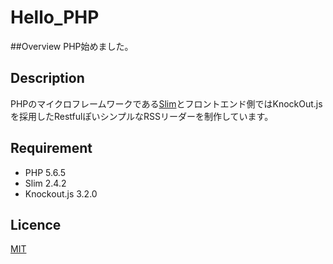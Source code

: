# Hello_PHP

##Overview
PHP始めました。

## Description
PHPのマイクロフレームワークである[Slim](http://www.slimframework.com/)とフロントエンド側ではKnockOut.jsを採用したRestfulぽいシンプルなRSSリーダーを制作しています。

## Requirement
- PHP 5.6.5
- Slim 2.4.2
- Knockout.js 3.2.0

## Licence

[MIT](https://github.com/tcnksm/tool/blob/master/LICENCE)

